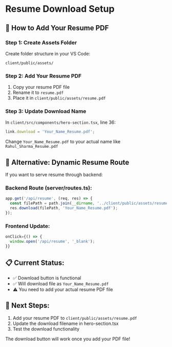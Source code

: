 # Resume Download Setup

## 📁 How to Add Your Resume PDF

### Step 1: Create Assets Folder
Create folder structure in your VS Code:
```
client/public/assets/
```

### Step 2: Add Your Resume PDF
1. Copy your resume PDF file 
2. Rename it to `resume.pdf`
3. Place it in `client/public/assets/resume.pdf`

### Step 3: Update Download Name
In `client/src/components/hero-section.tsx`, line 36:
```javascript
link.download = 'Your_Name_Resume.pdf';
```
Change `Your_Name_Resume.pdf` to your actual name like `Rahul_Sharma_Resume.pdf`

## 🔧 Alternative: Dynamic Resume Route

If you want to serve resume through backend:

### Backend Route (server/routes.ts):
```javascript
app.get('/api/resume', (req, res) => {
  const filePath = path.join(__dirname, '../client/public/assets/resume.pdf');
  res.download(filePath, 'Your_Name_Resume.pdf');
});
```

### Frontend Update:
```javascript
onClick={() => {
  window.open('/api/resume', '_blank');
}}
```

## 📋 Current Status:
- ✅ Download button is functional
- ✅ Will download file as `Your_Name_Resume.pdf`
- ⚠️ You need to add your actual resume PDF file

## 🎯 Next Steps:
1. Add your resume PDF to `client/public/assets/resume.pdf`
2. Update the download filename in hero-section.tsx
3. Test the download functionality

The download button will work once you add your PDF file!